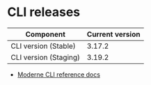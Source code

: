 # CLI releases

| Component             | Current version |
| --------------------- | --------------- |
| CLI version (Stable)  | 3.17.2          |
| CLI version (Staging) | 3.19.2          |

* [Moderne CLI reference docs](../user-documentation/moderne-cli/cli-reference.md)
